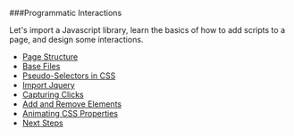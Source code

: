 ###Programmatic Interactions

Let's import a Javascript library, learn the basics of how to add scripts to a page, and design some interactions.

- [Page Structure](structure.md)
- [Base Files](base.md)
- [Pseudo-Selectors in CSS](pseudo.md)
- [Import Jquery](import.md)
- [Capturing Clicks](click.md)
- [Add and Remove Elements](addremove.md)
- [Animating CSS Properties](animate.md)
- [Next Steps](nextsteps.md)
